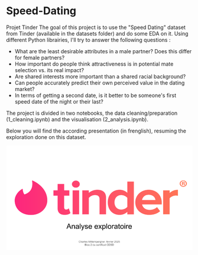 # Speed-Dating
Projet Tinder
The goal of this project is to use the "Speed Dating" dataset from Tinder (available in the datasets folder) and do some EDA on it. 
Using different Python librairies, I'll try to answer the following questions :

- What are the least desirable attributes in a male partner? Does this differ for female partners?
- How important do people think attractiveness is in potential mate selection vs. its real impact?
- Are shared interests more important than a shared racial background?
- Can people accurately predict their own perceived value in the dating market?
- In terms of getting a second date, is it better to be someone's first speed date of the night or their last?

The project is divided in two notebooks, the data cleaning/preparation (1_cleaning.ipynb) and the visualisation (2_analysis.ipynb).

Below you will find the according presentation (in frenglish), resuming the exploration done on this dataset.

<img src="images/Speed Dating_1.png" width="600">
